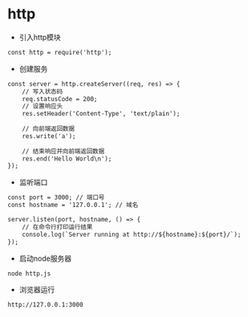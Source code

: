 # http

- 引入http模块
```html
const http = require('http');
```

- 创建服务
```html
const server = http.createServer((req, res) => {
    // 写入状态码
    req.statusCode = 200;
    // 设置响应头
    res.setHeader('Content-Type', 'text/plain');
    
    // 向前端返回数据 
    res.write('a');
    
    // 结束响应并向前端返回数据
    res.end('Hello World\n');
});
```

- 监听端口
```html
const port = 3000; // 端口号
const hostname = '127.0.0.1'; // 域名

server.listen(port, hostname, () => {
    // 在命令行打印运行结果
    console.log(`Server running at http://${hostname}:${port}/`);
});
```

- 启动node服务器
```html
node http.js
```

- 浏览器运行
```html
http://127.0.0.1:3000
```
